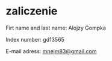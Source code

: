 # zaliczenie
Firt name and last name: Alojzy Gompka

Index number: gd13565

E-mail adress: mnejm83@gmail.com